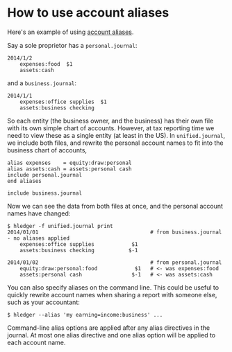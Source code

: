 # How to use account aliases

Here's an example of using [account aliases](MANUAL.html#account-aliases).

Say a sole proprietor has a `personal.journal`:

    2014/1/2
        expenses:food  $1
        assets:cash

and a `business.journal`:

    2014/1/1
        expenses:office supplies  $1
        assets:business checking

So each entity (the business owner, and the business) has their own file with its own simple chart of accounts.
However, at tax reporting time we need to view these as a single entity (at least in the US).
In `unified.journal`, we include both files, and rewrite the personal
account names to fit into the business chart of accounts,

    alias expenses    = equity:draw:personal
    alias assets:cash = assets:personal cash
    include personal.journal
    end aliases

    include business.journal

Now we can see the data from both files at once, and the personal account names have changed:

    $ hledger -f unified.journal print
    2014/01/01                                    # from business.journal - no aliases applied
        expenses:office supplies            $1
        assets:business checking           $-1

    2014/01/02                                    # from personal.journal
        equity:draw:personal:food            $1   # <- was expenses:food
        assets:personal cash                $-1   # <- was assets:cash

You can also specify aliases on the command line. This could be useful to
quickly rewrite account names when sharing a report with someone else, such as
your accountant:

    $ hledger --alias 'my earning=income:business' ...

Command-line alias options are applied after any alias directives in the
journal.  At most one alias directive and one alias option will be applied
to each account name.

